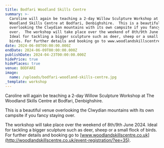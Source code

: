 ```yaml
---
title: Bodfari Woodland Skills Centre
summary: >-
  Caroline will again be teaching a 2-day Willow Sculpture Workshop at The
  Woodland Skills Centre at Bodfari, Denbighshire.  This is a beautiful venue
  overlooking the Clwydian mountains with its own campsite if you fancy staying
  over.  The workshop will take place over the weekend of 8th/9th June 2024.
  Ideal for tackling a bigger sculpture such as deer, sheep or a small flock of
  birds. For further details and booking go to www.woodlandskillscentre.co.uk.
date: 2024-06-08T00:00:00.000Z
endDate: 2024-06-09T00:00:00.000Z
publishDate: 2024-04-23T00:00:00.000Z
hidePrice: true
hidePlaces: true
venue: BODFARI
image:
  name: /uploads/bodfari-woodland-skills-centre.jpg
_template: workshop
---
```


Caroline will again be teaching a 2-day Willow Sculpture Workshop at The Woodland Skills Centre at Bodfari, Denbighshire.

This is a beautiful venue overlooking the Clwydian mountains with its own campsite if you fancy staying over.

The workshop will take place over the weekend of 8th/9th June 2024. Ideal for tackling a bigger sculpture such as deer, sheep or a small flock of birds. For further details and booking go to [www.woodlandskillscentre.co.uk](http://woodlandskillscentre.co.uk/event-registration/?ee=35).
